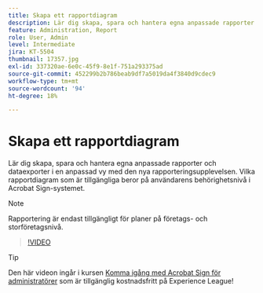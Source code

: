 ```yaml
---
title: Skapa ett rapportdiagram
description: Lär dig skapa, spara och hantera egna anpassade rapporter och dataexporter
feature: Administration, Report
role: User, Admin
level: Intermediate
jira: KT-5504
thumbnail: 17357.jpg
exl-id: 337320ae-6e0c-45f9-8e1f-751a293375ad
source-git-commit: 452299b2b786beab9df7a5019da4f3840d9cdec9
workflow-type: tm+mt
source-wordcount: '94'
ht-degree: 18%

---
```


# Skapa ett rapportdiagram

Lär dig skapa, spara och hantera egna anpassade rapporter och dataexporter i en anpassad vy med den nya rapporteringsupplevelsen. Vilka rapportdiagram som är tillgängliga beror på användarens behörighetsnivå i Acrobat Sign-systemet.

>[!NOTE]
>
>Rapportering är endast tillgängligt för planer på företags- och storföretagsnivå.

>[!VIDEO](https://video.tv.adobe.com/v/33812?quality=12&learn=on&hidetitle=true)

>[!TIP]
>
>Den här videon ingår i kursen [Komma igång med Acrobat Sign för administratörer](https://experienceleague.adobe.com/?recommended=Sign-A-1-2020.2) som är tillgänglig kostnadsfritt på Experience League!
